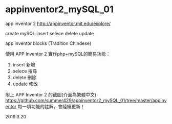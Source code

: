 # appinventor2_mySQL_01
app inventor 2
http://appinventor.mit.edu/explore/

create mySQL
insert
selece
delete
update

app inventor blocks (Tradition Chindese)

使用 APP Inventor 2 實作php+mySQL的簡易功能：
1. insert 新增
2. selece 搜尋
3. delete 刪除
4. update 修改

附上 APP Inventor 2 的截圖(介面為繁體中文)
https://github.com/summer429/appinventor2_mySQL_01/tree/master/appinventor
每一項功能的註解，會陸續更新！

2019.3.20
